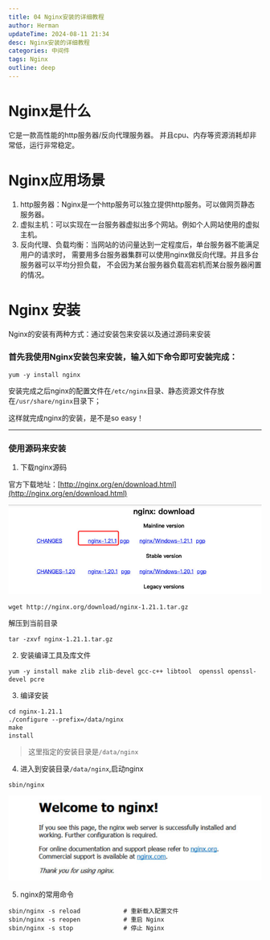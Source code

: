 ```yaml
---
title: 04 Nginx安装的详细教程
author: Herman
updateTime: 2024-08-11 21:34
desc: Nginx安装的详细教程
categories: 中间件
tags: Nginx
outline: deep
---
```


# Nginx是什么
它是一款高性能的http服务器/反向代理服务器。 并且cpu、内存等资源消耗却非常低，运行非常稳定。

# Nginx应用场景
1. http服务器：Nginx是一个http服务可以独立提供http服务。可以做网页静态服务器。
2. 虚拟主机：可以实现在一台服务器虚拟出多个网站。例如个人网站使用的虚拟主机。
3. 反向代理、负载均衡：当网站的访问量达到一定程度后，单台服务器不能满足用户的请求时， 需要用多台服务器集群可以使用nginx做反向代理。并且多台服务器可以平均分担负载， 不会因为某台服务器负载高宕机而某台服务器闲置的情况。

# Nginx 安装

Nginx的安装有两种方式：通过安装包来安装以及通过源码来安装

### 首先我使用Nginx安装包来安装，输入如下命令即可安装完成：
```
yum -y install nginx
```

安装完成之后nginx的配置文件在`/etc/nginx`目录、静态资源文件存放在`/usr/share/nginx`目录下；

这样就完成nginx的安装，是不是so easy！


---
### 使用源码来安装

1. 下载nginx源码

官方下载地址：[http://nginx.org/en/download.html](http://nginx.org/en/download.html)

![](https://raw.githubusercontent.com/silently9527/images/main/008i3skNgy1gty2hqgoxwj60lf07kwf002.jpg)

```
wget http://nginx.org/download/nginx-1.21.1.tar.gz
```

解压到当前目录
```
tar -zxvf nginx-1.21.1.tar.gz
```

2. 安装编译工具及库文件
```
yum -y install make zlib zlib-devel gcc-c++ libtool  openssl openssl-devel pcre
```

3. 编译安装
```
cd nginx-1.21.1
./configure --prefix=/data/nginx 
make
install
```

> 这里指定的安装目录是`/data/nginx`

4. 进入到安装目录`/data/nginx`,启动nginx
```
sbin/nginx
```

![](https://raw.githubusercontent.com/silently9527/images/main/008i3skNgy1gty2v8oyw1j60ez05174q02.jpg)


5. nginx的常用命令
```
sbin/nginx -s reload            # 重新载入配置文件
sbin/nginx -s reopen            # 重启 Nginx
sbin/nginx -s stop              # 停止 Nginx
```
